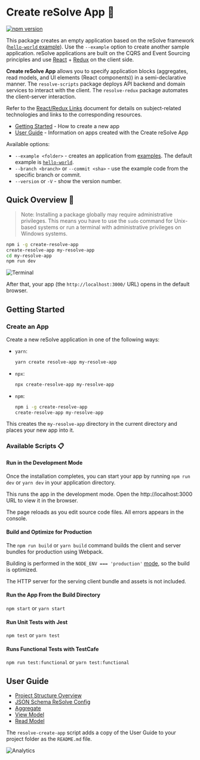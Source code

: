 # **Create reSolve App** 🚀
[![npm version](https://badge.fury.io/js/create-resolve-app.svg)](https://badge.fury.io/js/create-resolve-app)

This package creates an empty application based on the reSolve framework ([`hello-world` example](https://github.com/reimagined/resolve/tree/master/examples/hello-world)). Use the `--example` option to create another sample application. reSolve applications are built on the CQRS and Event Sourcing principles and use [React](https://github.com/facebook/react) + [Redux](https://github.com/reactjs/redux) on the client side.

**Create reSolve App** allows you to specify application blocks (aggregates, read models, and UI elements (React components)) in a semi-declarative manner. The `resolve-scripts` package deploys API backend and domain services to interact with the client. The `resolve-redux` package automates the client-server interaction.

Refer to the [React/Redux Links](https://github.com/markerikson/react-redux-links) document for details on subject-related technologies and links to the corresponding resources.

* [Getting Started](#getting-started) - How to create a new app
* [User Guide](#user-guide) - Information on apps created with the Create reSolve App

Available options:

- `--example <folder>` - creates an application from [examples](../../examples). The default example is [`hello-world`](https://github.com/reimagined/resolve/tree/master/examples/hello-world).
- `--branch <branch>` or `--commit <sha>` - use the example code from the specific branch or commit.
- `--version` or `-V` - show the version number.

## **Quick Overview** 🔎

> Note: Installing a package globally may require administrative privileges. This means you have to use the `sudo` command for Unix-based systems or run a terminal with administrative privileges on Windows systems.

```sh
npm i -g create-resolve-app
create-resolve-app my-resolve-app
cd my-resolve-app
npm run dev
```

![Terminal](https://user-images.githubusercontent.com/15689049/29822549-8513584c-8cd4-11e7-8b65-b88fdad7e4d1.png)

After that, your app (the `http://localhost:3000/` URL) opens in the default browser.

## **Getting Started**
### Create an App

Create a new reSolve application in one of the following ways:

* `yarn`:
    ```sh
    yarn create resolve-app my-resolve-app
    ```

* `npx`:
    ```sh
    npx create-resolve-app my-resolve-app
    ```

* `npm`:
    ```bash
    npm i -g create-resolve-app
    create-resolve-app my-resolve-app
    ```
This creates the `my-resolve-app` directory in the current directory and places your new app into it.

### Available Scripts 📋

#### Run in the Development Mode

Once the installation completes, you can start your app by running `npm run dev` or `yarn dev` in your application directory.

This runs the app in the development mode.
Open the http://localhost:3000 URL to view it in the browser.
 
The page reloads as you edit source code files.
All errors appears in the console.
 
#### Build and Optimize for Production

The `npm run build` or `yarn build` command builds the client and server bundles for production using Webpack.
 
Building is performed in the `NODE_ENV === 'production'` [mode](https://webpack.js.org/guides/production/#node-environment-variable), so the build is optimized. 

The HTTP server for the serving client bundle and assets is not included.

#### Run the App From the Build Directory

`npm start` or `yarn start`

#### Run Unit Tests with Jest

`npm test` or `yarn test`

#### Runs Functional Tests with TestCafe

`npm run test:functional` or `yarn test:functional`


## **User Guide**

* [Project Structure Overview](../../docs/API%20References.md/#project-structure-overview)
* [JSON Schema ReSolve Config](../resolve-scripts/configs/schema.resolve.config.json)
* [Aggregate](../../docs/Aggregate.md)
* [View Model](../../docs/View%20Model.md)
* [Read Model](../../docs/Read%20Model.md)

The `resolve-create-app` script adds a copy of the User Guide to your project folder as the `README.md` file.

![Analytics](https://ga-beacon.appspot.com/UA-118635726-1/packages-create-resolve-app-readme?pixel)
